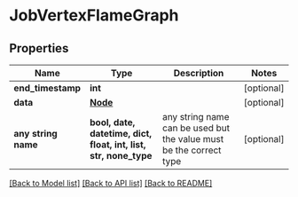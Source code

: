 # JobVertexFlameGraph


## Properties
Name | Type | Description | Notes
------------ | ------------- | ------------- | -------------
**end_timestamp** | **int** |  | [optional] 
**data** | [**Node**](Node.md) |  | [optional] 
**any string name** | **bool, date, datetime, dict, float, int, list, str, none_type** | any string name can be used but the value must be the correct type | [optional]

[[Back to Model list]](../README.md#documentation-for-models) [[Back to API list]](../README.md#documentation-for-api-endpoints) [[Back to README]](../README.md)


